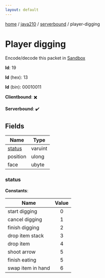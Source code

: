```yaml
---
layout: default
---
```


[home](/)  /  [java210](/protocol/java210)  /  [serverbound](/protocol/java210/serverbound)  /  player-digging

# Player digging

Encode/decode this packet in [Sandbox](../../../sandbox/java210#serverbound.player_digging)

**Id**: 19

**Id** (hex): 13

**Id** (bin): 00010011

**Clientbound**: ✖️

**Serverbound**: ✔️

## Fields

Name | Type
---|---
[status](#status) | varuint
position | ulong
face | ubyte

### status

**Constants**:

Name | Value
---|:---:
start digging | 0
cancel digging | 1
finish digging | 2
drop item stack | 3
drop item | 4
shoot arrow | 5
finish eating | 5
swap item in hand | 6
